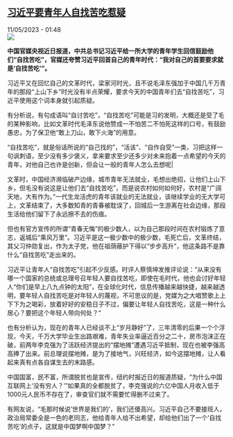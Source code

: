 <!--1683764103000-->
[习近平要青年人自找苦吃惹疑](https://www.rfi.fr/cn/%E4%B8%AD%E5%9B%BD/20230510-%E4%B9%A0%E8%BF%91%E5%B9%B3%E8%A6%81%E9%9D%92%E5%B9%B4%E4%BA%BA%E8%87%AA%E6%89%BE%E8%8B%A6%E5%90%83%E6%83%B9%E7%96%91)
------

<div>11/05/2023 - 01:48</div><img src="https://s.rfi.fr/media/display/261a6250-ef8d-11ed-b7d5-005056a90284/w:1280/p:16x9/AP23116427245736.jpg"><p><strong>中国官媒央视近日报道，中共总书记习近平给一所大学的青年学生回信鼓励他们“自找苦吃”，官媒还夸赞习近平回首自己的青年时代：“我对自己的首要要求就是‘自找苦吃’”。                    </strong></p><div><p><span><span><span><span>习近平又在回忆自己的文革时代，梁家河时光，且不说毛泽东强加于中国几千万青年的那段“上山下乡”时光没有半点荣耀，要求今天的中国青年们去“自找苦吃”，习近平使用这个词本身就引起质疑。</span></span></span></span></p><p><span><span><span><span>有分析说，有句成语叫“自讨苦吃”，“自找苦吃”可能是习的发明，大概还是受了毛的某种影响，比如文革时代毛泽东说他赞成一不怕苦二不怕死这样的口号，有鼓励愚忠，为了保卫他“敢上刀山，敢下火海”的用意。</span></span></span></span></p><p><span><span><span><span>“自找苦吃”，就是俗话所说的“自己找的”，“活该”、“自作自受”一类，习把这样一句讽刺语，至少没有多少褒义，拿来要求至少还多少对未来抱着一点希望的今天的青年，对他自己也许是创新，但会让一般的青年人怎么去想呢</span>|</span></span></span></p><p><span><span><span><span>文革时，中国经济濒临破产边缘，城市青年无法就业，毛想出绝招，让他们上山下乡，但毛没有说这是让他们去“自找苦吃”，而是说农村如何如何好，农村是“广阔天地，大有作为。”一代生龙活虎的青年该就业的无法就业，该继续学业的无大学可上，文革结束了，大多数知青的青春被耽误了，回城后一生游离在社会边缘，那段生活给他们留下了永远擦不去的伤痕。</span></span></span></span></p><p><span><span><span><span>但也有官方宣传的所谓“青春无悔”的极少数人，以为自己那段时间在农村锻炼了意志，返城后“乘风万里”。习近平是这一极少数中的极少数，毛死亡后，文革终结，其父习仲勋复出，作为太子党，他在祖荫蔽护下得以“步步高升”，他这条路不是靠什么“自找苦吃”走出来的。</span></span></span></span></p><p><span><span><span><span>习近平让青年人“自找苦吃”引起不少反感。时评人蔡慎坤发推评论说：“从来没有哪一个国家的总统或总理号召年轻人要自找苦吃，即使在毛时代，他也会讨好年轻人“你们是早上八九点钟的太阳”，在全球化时代，信息传播越来越快捷，越来越透明，要年轻人自找苦吃是对年轻人的蔑视，不可思议的是，党媒为之大唱赞歌上上下下为之喝彩，放着好好的安稳日子不过，偏要让年轻人自找苦吃，这是一种什么居心？要把这个年轻人带向何处？“</span></span></span></span></p><p><span><span><span><span>也有分析认为，现在的青年人已经谈不上“岁月静好”了，三年清零的后果一个个浮现，今天，千万大学毕业生出路艰难，青年失业率逼近百分之二十，房市泡沫正在破，前两年李克强为了活跃经济提出的“摆地摊”遭遇习近平抵制，现在也被李强高高捧了出来。前总理说摆地摊，是为了接地气，兴旺经济，如今这摆地摊，让人看起来真有点各自谋生去的末路感。</span></span></span></span></p><p><span><span><span><span>中国国富，民不富，所谓脱贫也是宣传，纽约时报近日的报道质疑，“为什么中国互联网上‘没有穷人？’”如果真的全都脱贫了，李克强说的六亿中国人月收入低于1000元人民币不存在了，审查官们就不需要忙得删不过来了。</span></span></span></span></p><p><span><span><span><span>有网友说，“毛那时候说</span>’<span>世界是我们的</span>’<span>，我们还傻高兴。习近平自己不要接班人，政治局常委全是一色的老同志，他给青年人给不出希望，却给他们出了一个‘自找苦吃’的点子，这就是中国梦啊中国梦？”</span></span></span></span></p><div data-selfpromo-newsletter></div><div data-selfpromo-app></div></div>
